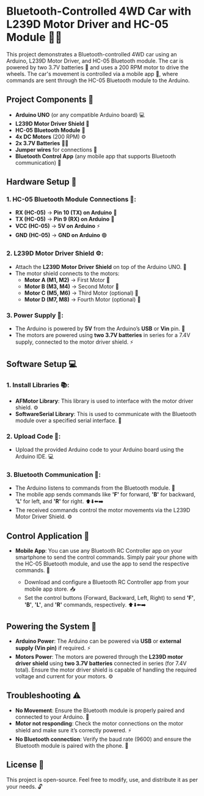 # Bluetooth-Controlled 4WD Car with L239D Motor Driver and HC-05 Module 🚗📱

This project demonstrates a Bluetooth-controlled 4WD car using an Arduino, L239D Motor Driver, and HC-05 Bluetooth module. The car is powered by two 3.7V batteries 🔋 and uses a 200 RPM motor to drive the wheels. The car's movement is controlled via a mobile app 📲, where commands are sent through the HC-05 Bluetooth module to the Arduino.

## Project Components 🧩

- **Arduino UNO** (or any compatible Arduino board) 💻
- **L239D Motor Driver Shield** 🔧
- **HC-05 Bluetooth Module** 📡
- **4x DC Motors** (200 RPM) ⚙️
- **2x 3.7V Batteries** 🔋🔋
- **Jumper wires** for connections 🔌
- **Bluetooth Control App** (any mobile app that supports Bluetooth communication) 📱

## Hardware Setup 🔧

### 1. HC-05 Bluetooth Module Connections 🔌:
   - **RX (HC-05)** → **Pin 10 (TX) on Arduino** 🔴
   - **TX (HC-05)** → **Pin 9 (RX) on Arduino** 🔴
   - **VCC (HC-05)** → **5V on Arduino** ⚡
   - **GND (HC-05)** → **GND on Arduino** 🟢

### 2. L239D Motor Driver Shield ⚙️:
   - Attach the **L239D Motor Driver Shield** on top of the Arduino UNO. 🔌
   - The motor shield connects to the motors:
     - **Motor A (M1, M2)** → First Motor 🔁
     - **Motor B (M3, M4)** → Second Motor 🔁
     - **Motor C (M5, M6)** → Third Motor (optional) 🔁
     - **Motor D (M7, M8)** → Fourth Motor (optional) 🔁

### 3. Power Supply 🔋:
   - The Arduino is powered by **5V** from the Arduino’s **USB** or **Vin** pin. 🔋
   - The motors are powered using **two 3.7V batteries** in series for a 7.4V supply, connected to the motor driver shield. ⚡

## Software Setup 💻

### 1. Install Libraries 📚:
   - **AFMotor Library**: This library is used to interface with the motor driver shield. ⚙️
   - **SoftwareSerial Library**: This is used to communicate with the Bluetooth module over a specified serial interface. 📡

### 2. Upload Code 🚀:
   - Upload the provided Arduino code to your Arduino board using the Arduino IDE. 💻

### 3. Bluetooth Communication 📡:
   - The Arduino listens to commands from the Bluetooth module. 📱
   - The mobile app sends commands like **'F'** for forward, **'B'** for backward, **'L'** for left, and **'R'** for right. ⬆️⬇️⬅️➡️
   - The received commands control the motor movements via the L239D Motor Driver Shield. ⚙️

## Control Application 📱

- **Mobile App**: You can use any Bluetooth RC Controller app on your smartphone to send the control commands. Simply pair your phone with the HC-05 Bluetooth module, and use the app to send the respective commands. 📲
  
  - Download and configure a Bluetooth RC Controller app from your mobile app store. 📥
  - Set the control buttons (Forward, Backward, Left, Right) to send **'F'**, **'B'**, **'L'**, and **'R'** commands, respectively. ⬆️⬇️⬅️➡️

## Powering the System 🔋

- **Arduino Power**: The Arduino can be powered via **USB** or **external supply (Vin pin)** if required. ⚡
- **Motors Power**: The motors are powered through the **L239D motor driver shield** using **two 3.7V batteries** connected in series (for 7.4V total). Ensure the motor driver shield is capable of handling the required voltage and current for your motors. ⚙️

## Troubleshooting ⚠️

- **No Movement**: Ensure the Bluetooth module is properly paired and connected to your Arduino. 🔴
- **Motor not responding**: Check the motor connections on the motor shield and make sure it’s correctly powered. ⚡
- **No Bluetooth connection**: Verify the baud rate (9600) and ensure the Bluetooth module is paired with the phone. 📡

## License 📝

This project is open-source. Feel free to modify, use, and distribute it as per your needs. 🔓
